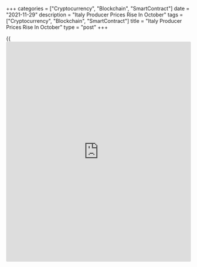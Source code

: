 +++
categories = ["Cryptocurrency", "Blockchain", "SmartContract"]
date = "2021-11-29"
description = "Italy Producer Prices Rise In October"
tags = ["Cryptocurrency", "Blockchain", "SmartContract"]
title = "Italy Producer Prices Rise In October"
type = "post"
+++

{{<iframe id="large-banner" src="https://www.bounty.group/#slide=23.0" width="100%" height="600" scrolling="no" style="border: 0px solid rgb(216, 221, 230); border-radius: 3px;">}}

Italy's producer prices rose for the ninth month in a row in October,
data from the statistical office Istat showed on Monday.

The producer price index increased 20.4 percent year-on-year in October,
following a 13.3 percent rise in September.

On a monthly basis, producer prices rose 7.1 percent in October, after a
1.6 percent increase in the preceding month.

In the domestic market, producer prices grew 9.4 percent month-on-month
in October.

Producer prices in the foreign market increased by a 0.8 percent monthly
in October.

For comments and feedback [contact](https://www.playgroundfx.com/contact/): editorial@rtt[news](https://www.letsplayfx.com/blog/forex-news-website/).com

[Economic News][1]

 **What parts of the world are seeing the best (and worst) economic
performances lately? Click[here][2] to check out our [Econ Scorecard][2]
and find out! See up-to-the-moment [ranking](https://www.playgroundfx.com/blog/crypto-exchange-ranking/)s for the best and worst
performers in [GDP][3], [unemployment rate][4], [inflation][2] and much
more.**

   1. www.rtt[news](https://www.letsplayfx.com/blog/forex-news-website/).com/Content/EconomicNews.aspx
   2. www.rtt[news](https://www.letsplayfx.com/blog/forex-news-website/).com/economic-scorecard/world-rank/CPI/highest-performance.aspx
   3. www.rtt[news](https://www.letsplayfx.com/blog/forex-news-website/).com/economic-scorecard/world-rank/GDP/highest-performance.aspx
   4. www.rtt[news](https://www.letsplayfx.com/blog/forex-news-website/).com/economic-scorecard/world-rank/unemployment-rate/lowest-performance.aspx
